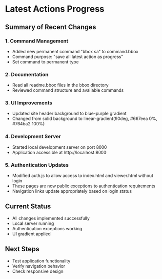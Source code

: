 # Latest Actions Progress

## Summary of Recent Changes

### 1. Command Management
- Added new permanent command "bbox sa" to command.bbox
- Command purpose: "save all latest action as progress"
- Set command to permanent type

### 2. Documentation
- Read all readme.bbox files in the bbox directory
- Reviewed command structure and available commands

### 3. UI Improvements
- Updated site header background to blue-purple gradient
- Changed from solid background to linear-gradient(90deg, #667eea 0%, #764ba2 100%)

### 4. Development Server
- Started local development server on port 8000
- Application accessible at http://localhost:8000

### 5. Authentication Updates
- Modified auth.js to allow access to index.html and viewer.html without login
- These pages are now public exceptions to authentication requirements
- Navigation links update appropriately based on login status

## Current Status
- All changes implemented successfully
- Local server running
- Authentication exceptions working
- UI gradient applied

## Next Steps
- Test application functionality
- Verify navigation behavior
- Check responsive design
